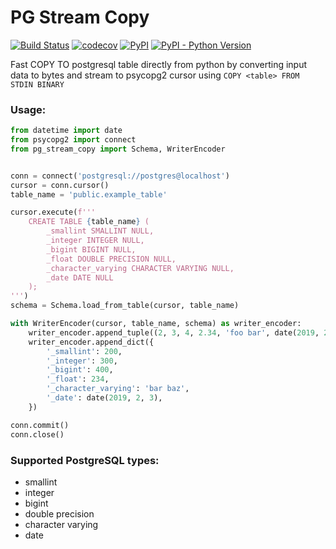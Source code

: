 # PG Stream Copy
[![Build Status](https://travis-ci.com/rtbhouse-apps/pg-stream-copy.svg?branch=master)](https://travis-ci.com/rtbhouse-apps/pg-stream-copy)
[![codecov](https://codecov.io/gh/rtbhouse-apps/pg-stream-copy/branch/master/graph/badge.svg)](https://codecov.io/gh/rtbhouse-apps/pg-stream-copy)
[![PyPI](https://img.shields.io/pypi/v/pg-stream-copy)](https://pypi.org/project/pg-stream-copy/)
[![PyPI - Python Version](https://img.shields.io/pypi/pyversions/pg-stream-copy)](https://pypi.org/project/pg-stream-copy/)

Fast COPY TO postgresql table directly from python by converting input data to bytes and stream to psycopg2 cursor using `COPY <table> FROM STDIN BINARY`

### Usage:
```python
from datetime import date
from psycopg2 import connect
from pg_stream_copy import Schema, WriterEncoder


conn = connect('postgresql://postgres@localhost')
cursor = conn.cursor()
table_name = 'public.example_table'

cursor.execute(f'''
    CREATE TABLE {table_name} (
        _smallint SMALLINT NULL,
        _integer INTEGER NULL,
        _bigint BIGINT NULL,
        _float DOUBLE PRECISION NULL,
        _character_varying CHARACTER VARYING NULL,
        _date DATE NULL
    );
''')
schema = Schema.load_from_table(cursor, table_name)

with WriterEncoder(cursor, table_name, schema) as writer_encoder:
    writer_encoder.append_tuple((2, 3, 4, 2.34, 'foo bar', date(2019, 2, 1)))
    writer_encoder.append_dict({
        '_smallint': 200,
        '_integer': 300,
        '_bigint': 400,
        '_float': 234,
        '_character_varying': 'bar baz',
        '_date': date(2019, 2, 3),
    })

conn.commit()
conn.close()

```

### Supported PostgreSQL types:
* smallint
* integer
* bigint
* double precision
* character varying
* date